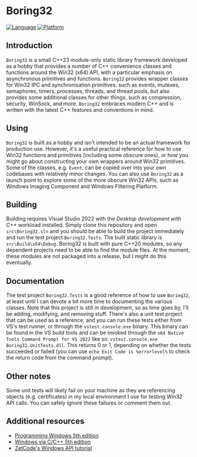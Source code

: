 # Boring32

[![Language](https://img.shields.io/badge/Language%20-C++23-blue.svg)](https://github.com/yottaawesome/boring32/)
[![Platform](https://img.shields.io/badge/Platform%20-Win32x64-blue.svg)](https://github.com/yottaawesome/boring32/)

## Introduction

`Boring32` is a small C++23 module-only static library framework developed as a hobby that provides a number of C++ convenience classes and functions around the Win32 (x64) API, with a particular emphasis on asynchronous primitives and functions. `Boring32` provides wrapper classes for Win32 IPC and synchronisation primitives, such as events, mutexes, semaphores, timers, processes, threads, and thread pools, but also provides some additional classes for other things, such as compression, security, WinSock, and more. `Boring32` embraces modern C++ and is written with the latest C++ features and conventions in mind.

## Using

`Boring32` is built as a hobby and isn't intended to be an actual framework for production use. However, it's a useful practical reference for how to use Win32 functions and primitives (including some obscure ones), or how you might go about constructing your own wrappers around Win32 primitives. Some of the classes, e.g. `Event`, can be copied over into your own codebases with relatively minor changes. You can also use `Boring32` as a launch point to explore some of the more obscure Win32 APIs, such as Windows Imaging Component and Windows Filtering Platform.

## Building

Building requires Visual Studio 2022 with the _Desktop development with C++_ workload installed. Simply clone this repository and open `src\Boring32.sln` and you should be able to build the project immediately and run the test project `Boring32.Tests`. The built static library is `src\Build\x64\Debug`. Boring32 is built with pure C++20 modules, so any dependent projects need to be able to find the module files. At the moment, these modules are not packaged into a release, but I might do this eventually.

## Documentation

The test project `Boring32.Tests` is a good reference of how to use `Boring32`, at least until I can devote a bit more time to documenting the various classes. Note that this project is still in development, so as time goes by, I'll be adding, modifying, and removing stuff. There's also a unit test project that can be used as a reference, and you can run these tests either from VS's test runner, or through the `vstest.console.exe` binary. This binary can be found in the VS build tools and can be invoked through the `x64 Native Tools Command Prompt for VS 2022` like so: `vstest.console.exe Boring32.UnitTests.dll`. This returns 0 or 1, depending on whether the tests succeeded or failed (you can use `echo Exit Code is %errorlevel%` to check the return code from the command prompt).

## Other notes

Some unit tests will likely fail on your machine as they are referencing objects (e.g. certificates) in my local environment I use for testing Win32 API calls. You can safely ignore these failures or comment them out. 

## Additional resources

* [Programming Windows 5th edition](https://github.com/yottaawesome/programming-windows-5th-edition)
* [Windows via C/C++ 5th edition](https://github.com/yottaawesome/windows-via-c-cpp)
* [ZetCode's Windows API tutorial](https://zetcode.com/gui/winapi/)
